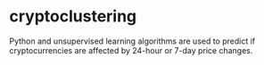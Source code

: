 # cryptoclustering
Python and unsupervised learning algorithms are used to predict if cryptocurrencies are affected by 24-hour or 7-day price changes.
